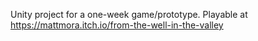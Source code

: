 Unity project for a one-week game/prototype. Playable at https://mattmora.itch.io/from-the-well-in-the-valley

